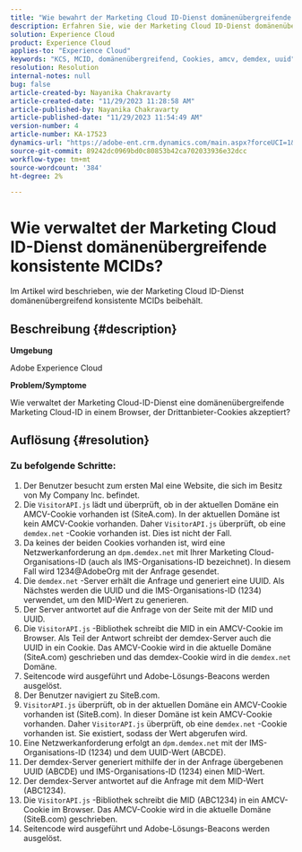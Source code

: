 ```yaml
---
title: "Wie bewahrt der Marketing Cloud ID-Dienst domänenübergreifende konsistente MCIDs auf?"
description: Erfahren Sie, wie der Marketing Cloud ID-Dienst domänenübergreifend konsistente MCIDs verwaltet.
solution: Experience Cloud
product: Experience Cloud
applies-to: "Experience Cloud"
keywords: "KCS, MCID, domänenübergreifend, Cookies, amcv, demdex, uuid"
resolution: Resolution
internal-notes: null
bug: false
article-created-by: Nayanika Chakravarty
article-created-date: "11/29/2023 11:28:58 AM"
article-published-by: Nayanika Chakravarty
article-published-date: "11/29/2023 11:54:49 AM"
version-number: 4
article-number: KA-17523
dynamics-url: "https://adobe-ent.crm.dynamics.com/main.aspx?forceUCI=1&pagetype=entityrecord&etn=knowledgearticle&id=a140bd7a-aa8e-ee11-8179-6045bd006239"
source-git-commit: 89242dc0969bd0c80853b42ca702033936e32dcc
workflow-type: tm+mt
source-wordcount: '384'
ht-degree: 2%

---
```


# Wie verwaltet der Marketing Cloud ID-Dienst domänenübergreifende konsistente MCIDs?


Im Artikel wird beschrieben, wie der Marketing Cloud ID-Dienst domänenübergreifend konsistente MCIDs beibehält.

## Beschreibung {#description}


<b>Umgebung</b>

Adobe Experience Cloud

<b>Problem/Symptome</b>

Wie verwaltet der Marketing Cloud-ID-Dienst eine domänenübergreifende Marketing Cloud-ID in einem Browser, der Drittanbieter-Cookies akzeptiert?


## Auflösung {#resolution}


### Zu befolgende Schritte:

1. Der Benutzer besucht zum ersten Mal eine Website, die sich im Besitz von My Company Inc. befindet.
2. Die `VisitorAPI.js` lädt und überprüft, ob in der aktuellen Domäne ein AMCV-Cookie vorhanden ist (SiteA.com). In der aktuellen Domäne ist kein AMCV-Cookie vorhanden. Daher `VisitorAPI.js` überprüft, ob eine `demdex.net` -Cookie vorhanden ist. Dies ist nicht der Fall.
3. Da keines der beiden Cookies vorhanden ist, wird eine Netzwerkanforderung an `dpm.demdex.net` mit Ihrer Marketing Cloud-Organisations-ID (auch als IMS-Organisations-ID bezeichnet). In diesem Fall wird 1234@AdobeOrg mit der Anfrage gesendet.
4. Die `demdex.net` -Server erhält die Anfrage und generiert eine UUID. Als Nächstes werden die UUID und die IMS-Organisations-ID (1234) verwendet, um den MID-Wert zu generieren.
5. Der Server antwortet auf die Anfrage von der Seite mit der MID und UUID.
6. Die `VisitorAPI.js` -Bibliothek schreibt die MID in ein AMCV-Cookie im Browser. Als Teil der Antwort schreibt der demdex-Server auch die UUID in ein Cookie. Das AMCV-Cookie wird in die aktuelle Domäne (SiteA.com) geschrieben und das demdex-Cookie wird in die `demdex.net` Domäne.
7. Seitencode wird ausgeführt und Adobe-Lösungs-Beacons werden ausgelöst.
8. Der Benutzer navigiert zu SiteB.com.
9. `VisitorAPI.js` überprüft, ob in der aktuellen Domäne ein AMCV-Cookie vorhanden ist (SiteB.com). In dieser Domäne ist kein AMCV-Cookie vorhanden. Daher `VisitorAPI.js` überprüft, ob eine `demdex.net` -Cookie vorhanden ist. Sie existiert, sodass der Wert abgerufen wird.
10. Eine Netzwerkanforderung erfolgt an `dpm.demdex.net` mit der IMS-Organisations-ID (1234) und dem UUID-Wert (ABCDE).
11. Der demdex-Server generiert mithilfe der in der Anfrage übergebenen UUID (ABCDE) und IMS-Organisations-ID (1234) einen MID-Wert.
12. Der demdex-Server antwortet auf die Anfrage mit dem MID-Wert (ABC1234).
13. Die `VisitorAPI.js` -Bibliothek schreibt die MID (ABC1234) in ein AMCV-Cookie im Browser. Das AMCV-Cookie wird in die aktuelle Domäne (SiteB.com) geschrieben.
14. Seitencode wird ausgeführt und Adobe-Lösungs-Beacons werden ausgelöst.


